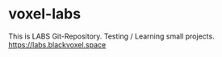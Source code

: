 # voxel-labs
This is LABS Git-Repository. Testing / Learning small projects. https://labs.blackvoxel.space
